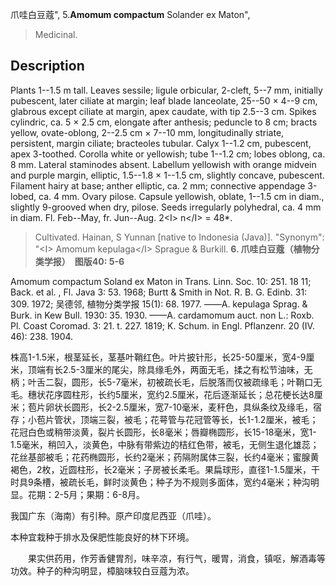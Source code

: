 爪哇白豆蔻",
5.**Amomum compactum** Solander ex Maton",

> Medicinal.

## Description
Plants 1--1.5 m tall. Leaves sessile; ligule orbicular, 2-cleft, 5--7 mm, initially pubescent, later ciliate at margin; leaf blade lanceolate, 25--50 × 4--9 cm, glabrous except ciliate at margin, apex caudate, with tip 2.5--3 cm. Spikes cylindric, ca. 5 × 2.5 cm, elongate after anthesis; peduncle to 8 cm; bracts yellow, ovate-oblong, 2--2.5 cm × 7--10 mm, longitudinally striate, persistent, margin ciliate; bracteoles tubular. Calyx 1--1.2 cm, pubescent, apex 3-toothed. Corolla white or yellowish; tube 1--1.2 cm; lobes oblong, ca. 8 mm. Lateral staminodes absent. Labellum yellowish with orange midvein and purple margin, elliptic, 1.5--1.8 × 1--1.5 cm, slightly concave, pubescent. Filament hairy at base; anther elliptic, ca. 2 mm; connective appendage 3-lobed, ca. 4 mm. Ovary pilose. Capsule yellowish, oblate, 1--1.5 cm in diam., slightly 9-grooved when dry, pilose. Seeds irregularly polyhedral, ca. 4 mm in diam. Fl. Feb--May, fr. Jun--Aug. 2&lt;I&gt; n&lt;/I&gt; = 48*.

> Cultivated. Hainan, S Yunnan [native to Indonesia (Java)].
  "Synonym": "&lt;I&gt; Amomum kepulaga&lt;/I&gt; Sprague &amp; Burkill.
**6. 爪哇白豆蔻（植物分类学报）　图版40: 5-6**

Amomum compactum Soland ex Maton in Trans. Linn. Soc. 10: 251. 18 11; Back. et al. , Fl. Java 3: 53. 1968; Burtt & Smith in Not. R. B. G. Edinb. 31: 309. 1972; 吴德邻, 植物分类学报 15(1): 68. 1977. ——A. kepulaga Sprag. & Burk. in Kew Bull. 1930: 35. 1930. ——A. cardamomum auct. non L.: Roxb. Pl. Coast Coromad. 3: 21. t. 227. 1819; K. Schum. in Engl. Pflanzenr. 20 (IV. 46): 238. 1904.

株高1-1.5米，根茎延长，茎基叶鞘红色。叶片披针形，长25-50厘米，宽4-9厘米，顶端有长2.5-3厘米的尾尖，除具缘毛外，两面无毛，揉之有松节油味，无柄；叶舌二裂，圆形，长5-7毫米，初被疏长毛，后脱落而仅被疏缘毛；叶鞘口无毛。穗状花序圆柱形，长约5厘米，宽约2.5厘米，花后逐渐延长；总花梗长达8厘米；苞片卵状长圆形，长2-2.5厘米，宽7-10毫米，麦秆色，具纵条纹及缘毛，宿存；小苞片管状，顶端三裂，被毛；花萼管与花冠管等长，长1-1.2厘米，被毛；花冠白色或稍带淡黄，裂片长圆形，长8毫米；唇瓣椭圆形，长15-18毫米，宽1-1.5毫米，稍凹入，淡黄色，中脉有带紫边的桔红色带，被毛，无侧生退化雄蕊；花丝基部被毛；花药椭圆形，长约2毫米；药隔附属体三裂，长约4毫米；蜜腺黄褐色，2枚，近圆柱形，长2毫米；子房被长柔毛。果扁球形，直径1-1.5厘米，干时具9条槽，被疏长毛，鲜时淡黄色；种子为不规则多面体，宽约4毫米；种沟明显。花期：2-5月；果期：6-8月。

我国广东（海南）有引种。原产印度尼西亚（爪哇）。

本种宜栽种于排水及保肥性能良好的林下环境。
<p style='text-indent:28px'>果实供药用，作芳香健胃剂，味辛凉，有行气，暖胃，消食，镇呕，解酒毒等功效。种子的种沟明显，樟脑味较白豆蔻为浓。
